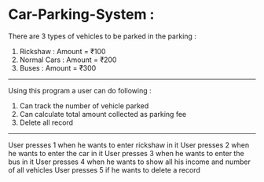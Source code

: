 # Car-Parking-System : 

There are 3 types of vehicles to be parked in the parking : 

1. Rickshaw : Amount = ₹100
2. Normal Cars : Amount = ₹200
3. Buses : Amount = ₹300

***************************************************************

Using this program a user can do following :

1. Can track the number of vehicle parked
2. Can calculate total amount collected as parking fee 
3. Delete all record 

***************************************************************

User presses 1 when he wants to enter rickshaw in it
User presses 2 when he wants to enter the car in it
User presses 3 when he wants to enter the bus in it
User presses 4 when he wants to show all his income and number of all vehicles
User presses 5 if he wants to delete a record







